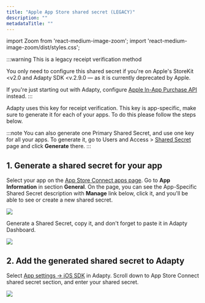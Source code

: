 ```yaml
---
title: "Apple App Store shared secret (LEGACY)"
description: ""
metadataTitle: ""
---
```


import Zoom from 'react-medium-image-zoom';
import 'react-medium-image-zoom/dist/styles.css';

:::warning
This is a legacy receipt verification method

You only need to configure this shared secret if you're on Apple's StoreKit \<v2.0 and Adapty SDK \<v.2.9.0 — as it is currently deprecated by Apple.

If you're just starting out with Adapty, configure [Apple In-App Purchase API](in-app-purchase-api-storekit-2) instead.
:::

Adapty uses this key for receipt verification. This key is app-specific, make sure to generate it for each of your apps. To do this please follow the steps below.

:::note
You can also generate one Primary Shared Secret, and use one key for all your apps. To generate it, go to Users and Access > [Shared Secret](https://appstoreconnect.apple.com/access/shared-secret) page and click **Generate** there.
:::

## 1\. Generate a shared secret for your app

Select your app on the [App Store Connect apps page](https://appstoreconnect.apple.com/apps). Go to **App Information** in section **General**. On the page, you can see the App-Specific Shared Secret description with  **Manage** link below, click it, and you'll be able to see or create a new shared secret.


<Zoom>
  <img src={require('./img/4185892-CleanShot_2023-08-25_at_12.14.41_22x.png').default}
  style={{
    border: '1px solid #727272', /* border width and color */
    width: '700px', /* image width */
    display: 'block', /* for alignment */
    margin: '0 auto' /* center alignment */
  }}
/>
</Zoom>





Generate a Shared Secret, copy it, and don't forget to paste it in Adapty Dashboard.


<Zoom>
  <img src={require('./img/2b25bba-CleanShot_2023-08-25_at_12.15.562x.png').default}
  style={{
    border: '1px solid #727272', /* border width and color */
    width: '700px', /* image width */
    display: 'block', /* for alignment */
    margin: '0 auto' /* center alignment */
  }}
/>
</Zoom>





## 2\. Add the generated shared secret to Adapty

Select [App settings -> iOS SDK](https://app.adapty.io/settings/ios-sdk) in Adapty. Scroll down to App Store Connect shared secret section, and enter your shared secret. 


<Zoom>
  <img src={require('./img/5e00c24-CleanShot_2022-12-29_at_07.53.55.png').default}
  style={{
    border: '1px solid #727272', /* border width and color */
    width: '700px', /* image width */
    display: 'block', /* for alignment */
    margin: '0 auto' /* center alignment */
  }}
/>
</Zoom>


